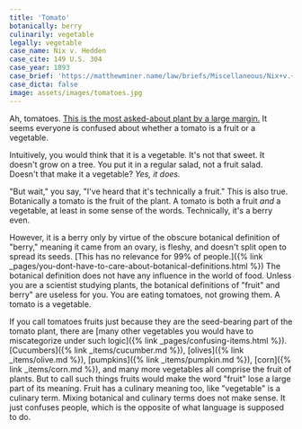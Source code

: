 ```yaml
---
title: 'Tomato'
botanically: berry
culinarily: vegetable
legally: vegetable
case_name: Nix v. Hedden
case_cite: 149 U.S. 304
case_year: 1893
case_brief: 'https://matthewminer.name/law/briefs/Miscellaneous/Nix+v.+Hedden'
case_dicta: false
image: assets/images/tomatoes.jpg
---
```

Ah, tomatoes. [This is the most asked-about plant by a large margin.](https://trends.google.com/trends/explore?geo=US&q=is%20corn%20a%20fruit%20or%20a%20vegetable,is%20a%20tomato%20a%20fruit%20or%20a%20vegetable,is%20a%20pumpkin%20a%20fruit%20or%20a%20vegetable,is%20a%20cucumber%20a%20fruit%20or%20a%20vegetable,is%20an%20avocado%20a%20fruit%20or%20a%20vegetable) It seems everyone is confused about whether a tomato is a fruit or a vegetable.

Intuitively, you would think that it is a vegetable. It's not that sweet. It doesn't grow on a tree. You put it in a regular salad, not a fruit salad. Doesn't that make it a vegetable? *Yes, it does.*

"But wait," you say, "I've heard that it's technically a fruit." This is also true. Botanically a tomato is the fruit of the plant. A tomato is both a fruit *and* a vegetable, at least in some sense of the words. Technically, it's a berry even.

However, it is a berry only by virtue of the obscure botanical definition of "berry," meaning it came from an ovary, is fleshy, and doesn't split open to spread its seeds. [This has no relevance for 99% of people.]({% link _pages/you-dont-have-to-care-about-botanical-definitions.html %}) The botanical definition does not have any influence in the world of food. Unless you are a scientist studying plants, the botanical definitions of "fruit" and berry" are useless for you. You are eating tomatoes, not growing them. A tomato is a vegetable.

If you call tomatoes fruits just because they are the seed-bearing part of the tomato plant, there are [many other vegetables you would have to miscategorize under such logic]({% link _pages/confusing-items.html %}). [Cucumbers]({% link _items/cucumber.md %}), [olives]({% link _items/olive.md %}), [pumpkins]({% link _items/pumpkin.md %}), [corn]({% link _items/corn.md %}), and many more vegetables all comprise the fruit of plants. But to call such things fruits would make the word "fruit" lose a large part of its meaning. Fruit has a culinary meaning too, like "vegetable" is a culinary term. Mixing botanical and culinary terms does not make sense. It just confuses people, which is the opposite of what language is supposed to do.